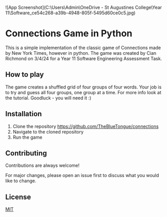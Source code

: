 


![App Screenshot](C:\Users\Admin\OneDrive - St Augustines College\Year 11\Software\_ce54c268-a39b-4948-805f-5495d60ce0c5.jpg)


# Connections Game in Python

This is a simple implementation of the classic game of Connections made by New York Times, however in python. The game was created by Cian Richmond on 3/4/24 for a Year 11 Software Engineering Assessment Task.


## How to play


The game creates a shuffled grid of four groups of four words. Your job is to try and guess all four groups, one group at a time. For more info look at the tutorial. Goodluck - you will need it :)

## Installation

1. Clone the repository https://github.com/TheBlueTongue/connections
2. Navigate to the cloned repository
3. Run the game
## Contributing

Contributions are always welcome!

For major changes, please open an issue first to discuss what you would like to change.


## License

[MIT](https://choosealicense.com/licenses/mit/)
